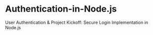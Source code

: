 # Authentication-in-Node.js
User Authentication & Project Kickoff: Secure Login Implementation in Node.js
